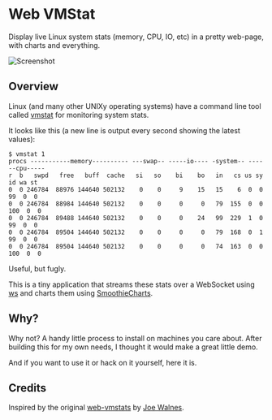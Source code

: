 # Web VMStat

Display live Linux system stats (memory, CPU, IO, etc) in a pretty web-page, with charts and everything.

![Screenshot](https://github.com/joewalnes/web-vmstats/raw/master/screenshot.png)

## Overview

Linux (and many other UNIXy operating systems) have a command line tool called [vmstat](http://en.wikipedia.org/wiki/Vmstat) for monitoring system stats.

It looks like this (a new line is output every second showing the latest values):

    $ vmstat 1
    procs -----------memory---------- ---swap-- -----io---- -system-- ------cpu-----
    r  b   swpd   free   buff  cache   si   so    bi    bo   in   cs us sy id wa st
    0  0 246784  88976 144640 502132    0    0     9    15   15    6  0  0 99  0  0
    0  0 246784  88984 144640 502132    0    0     0     0   79  155  0  0 100  0  0
    0  0 246784  89488 144640 502132    0    0     0    24   99  229  1  0 99  0  0
    0  0 246784  89504 144640 502132    0    0     0     0   79  168  0  1 99  0  0
    0  0 246784  89504 144640 502132    0    0     0     0   74  163  0  0 100  0  0

Useful, but fugly.

This is a tiny application that streams these stats over a WebSocket using [ws](https://github.com/websockets/ws) and charts them using [SmoothieCharts](http://smoothiecharts.org).

## Why?

Why not? A handy little process to install on machines you care about. After building this for my own needs, I thought it would make a great little demo.

And if you want to use it or hack on it yourself, here it is.

## Credits

Inspired by the original [web-vmstats](https://github.com/joewalnes/web-vmstats) by [Joe Walnes](https://github.com/joewalnes).
